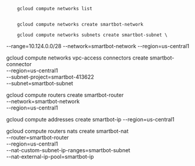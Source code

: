         gcloud compute networks list


        gcloud compute networks create smartbot-network

        gcloud compute networks subnets create smartbot-subnet \

--range=10.124.0.0/28 --network=smartbot-network --region=us-central1

gcloud compute networks vpc-access connectors create smartbot-connector \
 --region=us-central1 \
 --subnet-project=smartbot-413622 \
 --subnet=smartbot-subnet

gcloud compute routers create smartbot-router \
 --network=smartbot-network \
 --region=us-central1

gcloud compute addresses create smartbot-ip --region=us-central1

gcloud compute routers nats create smartbot-nat \
 --router=smartbot-router \
 --region=us-central1 \
 --nat-custom-subnet-ip-ranges=smartbot-subnet \
 --nat-external-ip-pool=smartbot-ip
